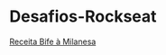 # Desafios-Rockseat
 
 <a href="https://gedvaldocordeiro.github.io/Desafios-Rockseat/desafio-receita/" target="_blank">Receita Bife à Milanesa</a>
